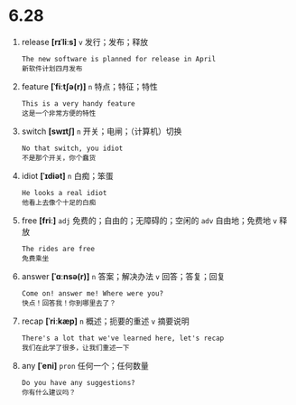 # 6.28

1. release **[rɪˈliːs]** `v` 发行；发布；释放

   ```
   The new software is planned for release in April
   新软件计划四月发布
   ```

2. feature **[ˈfiːtʃə(r)]** `n` 特点；特征；特性

   ```
   This is a very handy feature
   这是一个非常方便的特性
   ```

3. switch **[swɪtʃ]** `n` 开关；电闸；（计算机）切换

   ```
   No that switch, you idiot
   不是那个开关，你个蠢货
   ```

4. idiot **[ˈɪdiət]** `n` 白痴；笨蛋

   ```
   He looks a real idiot
   他看上去像个十足的白痴
   ```

5. free **[friː]** `adj` 免费的；自由的；无障碍的；空闲的 `adv` 自由地；免费地 `v` 释放

   ```
   The rides are free
   免费乘坐
   ```

6. answer **[ˈɑːnsə(r)]** `n` 答案；解决办法 `v` 回答；答复；回复

   ```
   Come on! answer me! Where were you?
   快点！回答我！你到哪里去了？
   ```

7. recap **[ˈriːkæp]** `n` 概述；扼要的重述 `v` 摘要说明

   ```
   There's a lot that we've learned here, let's recap
   我们在此学了很多，让我们重述一下
   ```

8. any **[ˈeni]** `pron` 任何一个；任何数量

   ```
   Do you have any suggestions?
   你有什么建议吗？
   ```
